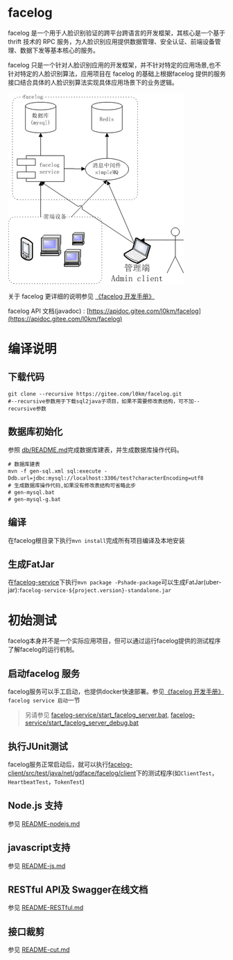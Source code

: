 # facelog

facelog 是一个用于人脸识别验证的跨平台跨语言的开发框架，其核心是一个基于 thrift 技术的 RPC 服务，为人脸识别应用提供数据管理、安全认证、前端设备管理、数据下发等基本核心的服务。

facelog 只是一个针对人脸识别应用的开发框架，并不针对特定的应用场景,也不针对特定的人脸识别算法，应用项目在 facelog 的基础上根据facelog 提供的服务接口结合具体的人脸识别算法实现具体应用场景下的业务逻辑。

![系统结构图](manual/images/network.png)

关于 facelog 更详细的说明参见 [《facelog 开发手册》](manual/MANUAL.md)

facelog API 文档(javadoc) : [https://apidoc.gitee.com/l0km/facelog](https://apidoc.gitee.com/l0km/facelog)

# 编译说明

## 下载代码	

	git clone --recursive https://gitee.com/l0km/facelog.git	
	#--recursive参数用于下载sql2java子项目，如果不需要修改表结构，可不加--recursive参数
## 数据库初始化

参照 [db/README.md](db/README.md)完成数据库建表，并生成数据库操作代码。

	# 数据库建表
	mvn -f gen-sql.xml sql:execute -Ddb.url=jdbc:mysql://localhost:3306/test?characterEncoding=utf8
	# 生成数据库操作代码,如果没有修改表结构可省略此步
	# gen-mysql.bat
	# gen-mysql-g.bat

## 编译

在facelog根目录下执行`mvn install`完成所有项目编译及本地安装

## 生成FatJar

在[facelog-service](facelog-service)下执行`mvn package -Pshade-package`可以生成FatJar(uber-jar):`facelog-service-${project.version}-standalone.jar`

# 初始测试

facelog本身并不是一个实际应用项目，但可以通过运行facelog提供的测试程序了解facelog的运行机制。

## 启动facelog 服务

facelog服务可以手工启动，也提供docker快速部署。参见[《facelog 开发手册》](manual/MANUAL.md) `facelog service 启动`一节

>另请参见 [facelog-service/start_facelog_server.bat](facelog-service/start_facelog_server.bat), [facelog-service/start_facelog_server_debug.bat](facelog-service/start_facelog_server_debug.bat)

## 执行JUnit测试

facelog服务正常启动后，就可以执行[facelog-client/src/test/java/net/gdface/facelog/client](facelog-client/src/test/java/net/gdface/facelog/client)下的测试程序(如`ClientTest`，`HeartbeatTest`，`TokenTest`)

## Node.js 支持

参见 [README-nodejs.md](README-nodejs.md)

## javascript支持

参见 [README-js.md](README-js.md)

## RESTful API及 Swagger在线文档

参见 [README-RESTful.md](README-RESTful.md)

## 接口裁剪

参见 [README-cut.md](README-cut.md)